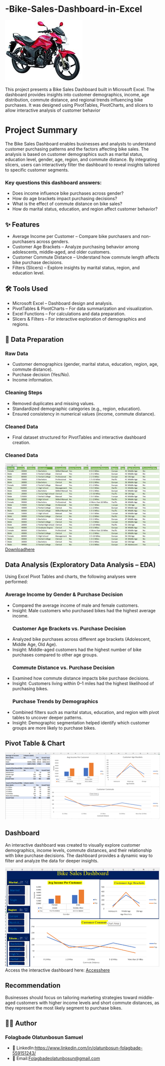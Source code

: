 # -Bike-Sales-Dashboard-in-Excel
![](Bike.jpg)

This project presents a Bike Sales Dashboard built in Microsoft Excel. The dashboard provides insights into customer demographics, income, age distribution, commute distance, and regional trends influencing bike purchases. It was designed using PivotTables, PivotCharts, and slicers to allow interactive analysis of customer behavior
# Project Summary
The Bike Sales Dashboard enables businesses and analysts to understand customer purchasing patterns and the factors affecting bike sales. The analysis is based on customer demographics such as marital status, education level, gender, age, region, and commute distance. By integrating slicers, users can interactively filter the dashboard to reveal insights tailored to specific customer segments.
### Key questions this dashboard answers:
- Does income influence bike purchases across gender?
- How do age brackets impact purchasing decisions?
- What is the effect of commute distance on bike sales?
- How do marital status, education, and region affect customer behavior?
## ✨ Features
- Average Income per Customer – Compare bike purchasers and non-purchasers across genders.
- Customer Age Brackets – Analyze purchasing behavior among adolescents, middle-aged, and older customers.
- Customer Commute Distance – Understand how commute length affects bike purchase decisions.
- Filters (Slicers) – Explore insights by marital status, region, and education level.
## 🛠️ Tools Used
- Microsoft Excel – Dashboard design and analysis.
- PivotTables & PivotCharts – For data summarization and visualization.
- Excel Functions – For calculations and data preparation.
- Slicers & Filters – For interactive exploration of demographics and regions.
## 🔎 Data Preparation
### Raw Data
- Customer demographics (gender, marital status, education, region, age, commute distance).
- Purchase decision (Yes/No).
- Income information.
### Cleaning Steps
- Removed duplicates and missing values.
- Standardized demographic categories (e.g., region, education).
- Ensured consistency in numerical values (income, commute distance).
### Cleaned Data
- Final dataset structured for PivotTables and interactive dashboard creation.
###  **Cleaned Data**
![](Cleaned_data1.png)
[Downloadhere](Cleaneddata1.png.xlsx)
## Data Analysis (Exploratory Data Analysis – EDA)
Using Excel Pivot Tables and charts, the following analyses were performed:
  ### Average Income by Gender & Purchase Decision
- Compared the average income of male and female customers.
- Insight: Male customers who purchased bikes had the highest average income.
  ### Customer Age Brackets vs. Purchase Decision
- Analyzed bike purchases across different age brackets (Adolescent, Middle Age, Old Age).
- Insight: Middle-aged customers had the highest number of bike purchases compared to other age groups.
  ### Commute Distance vs. Purchase Decision
- Examined how commute distance impacts bike purchase decisions.
- Insight: Customers living within 0–1 miles had the highest likelihood of purchasing bikes.
  ### Purchase Trends by Demographics
- Combined filters such as marital status, education, and region with pivot tables to uncover deeper patterns.
- Insight: Demographic segmentation helped identify which customer groups are more likely to purchase bikes.
## **Pivot Table & Chart**
  ![](Pivottable_chart.png)
## Dashboard
An interactive dashboard was created to visually explore customer demographics, income levels, commute distances, and their relationship with bike purchase decisions. The dashboard provides a dynamic way to filter and analyze the data for deeper insights.

![](Dashboard1.png)
Access the interactive dashboard here:
[Accesshere](Dashboard1.xlsx)
## Recommendation
Businesses should focus on tailoring marketing strategies toward middle-aged customers with higher income levels and short commute distances, as they represent the most likely segment to purchase bikes.
## 👨‍💻 Author
### Folagbade Olatunbosun Samuel
- 💼 LinkedIn:https://www.linkedin.com/in/olatunbosun-folagbade-559151243/
- 📧 Email:Folagbadeolatunbosun@gmail.com


  
